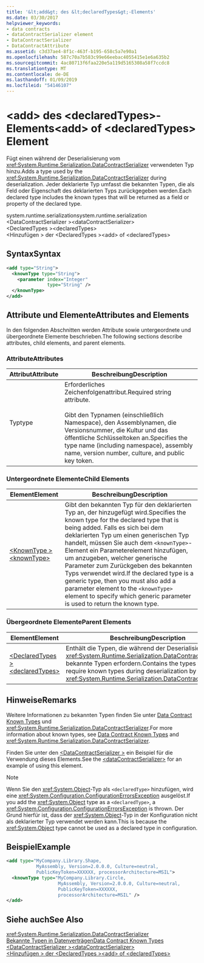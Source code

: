 ```yaml
---
title: '&lt;add&gt; des &lt;declaredTypes&gt;-Elements'
ms.date: 03/30/2017
helpviewer_keywords:
- data contracts
- dataContractSerializer element
- DataContractSerializer
- DataContractAttribute
ms.assetid: c3d37ae4-8f1c-463f-b195-658c5a7e90a1
ms.openlocfilehash: 587c70a7b583c99e66eebac4055415e1e6a635b2
ms.sourcegitcommit: 4ac80713f6faa220e5a119d5165308a58f7ccdc8
ms.translationtype: MT
ms.contentlocale: de-DE
ms.lasthandoff: 01/09/2019
ms.locfileid: "54146107"
---
```

# <a name="ltaddgt-of-ltdeclaredtypesgt-element"></a><span data-ttu-id="b55d1-102">&lt;add&gt; des &lt;declaredTypes&gt;-Elements</span><span class="sxs-lookup"><span data-stu-id="b55d1-102">&lt;add&gt; of &lt;declaredTypes&gt; Element</span></span>
<span data-ttu-id="b55d1-103">Fügt einen während der Deserialisierung vom <xref:System.Runtime.Serialization.DataContractSerializer> verwendeten Typ hinzu.</span><span class="sxs-lookup"><span data-stu-id="b55d1-103">Adds a type used by the <xref:System.Runtime.Serialization.DataContractSerializer> during deserialization.</span></span> <span data-ttu-id="b55d1-104">Jeder deklarierte Typ umfasst die bekannten Typen, die als Feld oder Eigenschaft des deklarierten Typs zurückgegeben werden.</span><span class="sxs-lookup"><span data-stu-id="b55d1-104">Each declared type includes the known types that will be returned as a field or property of the declared type.</span></span>  
  
 <span data-ttu-id="b55d1-105">system.runtime.serialization</span><span class="sxs-lookup"><span data-stu-id="b55d1-105">system.runtime.serialization</span></span>  
<span data-ttu-id="b55d1-106">\<DataContractSerializer ></span><span class="sxs-lookup"><span data-stu-id="b55d1-106">\<dataContractSerializer></span></span>  
<span data-ttu-id="b55d1-107">\<DeclaredTypes ></span><span class="sxs-lookup"><span data-stu-id="b55d1-107">\<declaredTypes></span></span>  
<span data-ttu-id="b55d1-108">\<Hinzufügen > der \<DeclaredTypes ></span><span class="sxs-lookup"><span data-stu-id="b55d1-108">\<add> of \<declaredTypes></span></span>  
  
## <a name="syntax"></a><span data-ttu-id="b55d1-109">Syntax</span><span class="sxs-lookup"><span data-stu-id="b55d1-109">Syntax</span></span>  
  
```xml  
<add type="String">
  <knownType type="String">
    <parameter index="Integer"
               type="String" />
  </knownType>
</add>
```  
  
## <a name="attributes-and-elements"></a><span data-ttu-id="b55d1-110">Attribute und Elemente</span><span class="sxs-lookup"><span data-stu-id="b55d1-110">Attributes and Elements</span></span>  
 <span data-ttu-id="b55d1-111">In den folgenden Abschnitten werden Attribute sowie untergeordnete und übergeordnete Elemente beschrieben.</span><span class="sxs-lookup"><span data-stu-id="b55d1-111">The following sections describe attributes, child elements, and parent elements.</span></span>  
  
### <a name="attributes"></a><span data-ttu-id="b55d1-112">Attribute</span><span class="sxs-lookup"><span data-stu-id="b55d1-112">Attributes</span></span>  
  
|<span data-ttu-id="b55d1-113">Attribut</span><span class="sxs-lookup"><span data-stu-id="b55d1-113">Attribute</span></span>|<span data-ttu-id="b55d1-114">Beschreibung</span><span class="sxs-lookup"><span data-stu-id="b55d1-114">Description</span></span>|  
|---------------|-----------------|  
|<span data-ttu-id="b55d1-115">Typ</span><span class="sxs-lookup"><span data-stu-id="b55d1-115">type</span></span>|<span data-ttu-id="b55d1-116">Erforderliches Zeichenfolgenattribut.</span><span class="sxs-lookup"><span data-stu-id="b55d1-116">Required string attribute.</span></span><br /><br /> <span data-ttu-id="b55d1-117">Gibt den Typnamen (einschließlich Namespace), den Assemblynamen, die Versionsnummer, die Kultur und das öffentliche Schlüsseltoken an.</span><span class="sxs-lookup"><span data-stu-id="b55d1-117">Specifies the type name (including namespace), assembly name, version number, culture, and public key token.</span></span>|  
  
### <a name="child-elements"></a><span data-ttu-id="b55d1-118">Untergeordnete Elemente</span><span class="sxs-lookup"><span data-stu-id="b55d1-118">Child Elements</span></span>  
  
|<span data-ttu-id="b55d1-119">Element</span><span class="sxs-lookup"><span data-stu-id="b55d1-119">Element</span></span>|<span data-ttu-id="b55d1-120">Beschreibung</span><span class="sxs-lookup"><span data-stu-id="b55d1-120">Description</span></span>|  
|-------------|-----------------|  
|[<span data-ttu-id="b55d1-121">\<KnownType ></span><span class="sxs-lookup"><span data-stu-id="b55d1-121">\<knownType></span></span>](../../../../../docs/framework/configure-apps/file-schema/wcf/knowntype.md)|<span data-ttu-id="b55d1-122">Gibt den bekannten Typ für den deklarierten Typ an, der hinzugefügt wird.</span><span class="sxs-lookup"><span data-stu-id="b55d1-122">Specifies the known type for the declared type that is being added.</span></span> <span data-ttu-id="b55d1-123">Falls es sich bei dem deklarierten Typ um einen generischen Typ handelt, müssen Sie auch dem `<knownType>`-Element ein Parameterelement hinzufügen, um anzugeben, welcher generische Parameter zum Zurückgeben des bekannten Typs verwendet wird.</span><span class="sxs-lookup"><span data-stu-id="b55d1-123">If the declared type is a generic type, then you must also add a parameter element to the `<knownType>` element to specify which generic parameter is used to return the known type.</span></span>|  
  
### <a name="parent-elements"></a><span data-ttu-id="b55d1-124">Übergeordnete Elemente</span><span class="sxs-lookup"><span data-stu-id="b55d1-124">Parent Elements</span></span>  
  
|<span data-ttu-id="b55d1-125">Element</span><span class="sxs-lookup"><span data-stu-id="b55d1-125">Element</span></span>|<span data-ttu-id="b55d1-126">Beschreibung</span><span class="sxs-lookup"><span data-stu-id="b55d1-126">Description</span></span>|  
|-------------|-----------------|  
|[<span data-ttu-id="b55d1-127">\<DeclaredTypes ></span><span class="sxs-lookup"><span data-stu-id="b55d1-127">\<declaredTypes></span></span>](../../../../../docs/framework/configure-apps/file-schema/wcf/declaredtypes.md)|<span data-ttu-id="b55d1-128">Enthält die Typen, die während der Deserialisierung vom <xref:System.Runtime.Serialization.DataContractSerializer> bekannte Typen erfordern.</span><span class="sxs-lookup"><span data-stu-id="b55d1-128">Contains the types that require known types during deserialization by the <xref:System.Runtime.Serialization.DataContractSerializer>.</span></span>|  
  
## <a name="remarks"></a><span data-ttu-id="b55d1-129">Hinweise</span><span class="sxs-lookup"><span data-stu-id="b55d1-129">Remarks</span></span>  
 <span data-ttu-id="b55d1-130">Weitere Informationen zu bekannten Typen finden Sie unter [Data Contract Known Types](../../../../../docs/framework/wcf/feature-details/data-contract-known-types.md) und <xref:System.Runtime.Serialization.DataContractSerializer>.</span><span class="sxs-lookup"><span data-stu-id="b55d1-130">For more information about known types, see [Data Contract Known Types](../../../../../docs/framework/wcf/feature-details/data-contract-known-types.md) and <xref:System.Runtime.Serialization.DataContractSerializer>.</span></span>  
  
 <span data-ttu-id="b55d1-131">Finden Sie unter den [ \<DataContractSerializer >](../../../../../docs/framework/configure-apps/file-schema/wcf/datacontractserializer-element.md) ein Beispiel für die Verwendung dieses Elements.</span><span class="sxs-lookup"><span data-stu-id="b55d1-131">See the [\<dataContractSerializer>](../../../../../docs/framework/configure-apps/file-schema/wcf/datacontractserializer-element.md) for an example of using this element.</span></span>  
  
> [!NOTE]
>  <span data-ttu-id="b55d1-132">Wenn Sie den <xref:System.Object>-Typ als `<declaredType>` hinzufügen, wird eine <xref:System.Configuration.ConfigurationErrorsException> ausgelöst.</span><span class="sxs-lookup"><span data-stu-id="b55d1-132">If you add the <xref:System.Object> type as a `<declaredType>`, a <xref:System.Configuration.ConfigurationErrorsException> is thrown.</span></span> <span data-ttu-id="b55d1-133">Der Grund hierfür ist, dass der <xref:System.Object>-Typ in der Konfiguration nicht als deklarierter Typ verwendet werden kann.</span><span class="sxs-lookup"><span data-stu-id="b55d1-133">This is because the <xref:System.Object> type cannot be used as a declared type in configuration.</span></span>  
  
## <a name="example"></a><span data-ttu-id="b55d1-134">Beispiel</span><span class="sxs-lookup"><span data-stu-id="b55d1-134">Example</span></span>  
  
```xml  
<add type="MyCompany.Library.Shape,
           MyAssembly, Version=2.0.0.0, Culture=neutral,
           PublicKeyToken=XXXXXX, processorArchitecture=MSIL">
  <knownType type="MyCompany.Library.Circle,
                   MyAssembly, Version=2.0.0.0, Culture=neutral,
                   PublicKeyToken=XXXXXX,
                   processorArchitecture=MSIL" />
</add>
```  
  
## <a name="see-also"></a><span data-ttu-id="b55d1-135">Siehe auch</span><span class="sxs-lookup"><span data-stu-id="b55d1-135">See Also</span></span>  
 <xref:System.Runtime.Serialization.DataContractSerializer>  
 [<span data-ttu-id="b55d1-136">Bekannte Typen in Datenverträgen</span><span class="sxs-lookup"><span data-stu-id="b55d1-136">Data Contract Known Types</span></span>](../../../../../docs/framework/wcf/feature-details/data-contract-known-types.md)  
 [<span data-ttu-id="b55d1-137">\<DataContractSerializer ></span><span class="sxs-lookup"><span data-stu-id="b55d1-137">\<dataContractSerializer></span></span>](../../../../../docs/framework/configure-apps/file-schema/wcf/datacontractserializer-element.md)  
 [<span data-ttu-id="b55d1-138">\<Hinzufügen > der \<DeclaredTypes ></span><span class="sxs-lookup"><span data-stu-id="b55d1-138">\<add> of \<declaredTypes></span></span>](../../../../../docs/framework/configure-apps/file-schema/wcf/add-of-declaredtypes-element.md)
